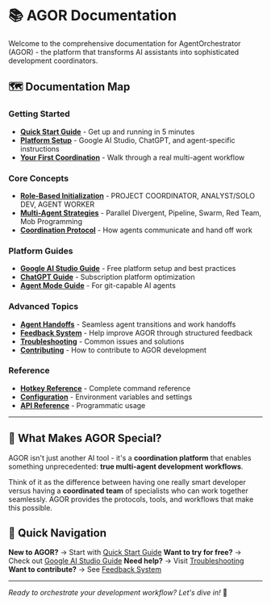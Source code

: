 # 📚 AGOR Documentation

Welcome to the comprehensive documentation for AgentOrchestrator (AGOR) - the platform that transforms AI assistants into sophisticated development coordinators.

## 🗺️ Documentation Map

### Getting Started
- **[Quick Start Guide](quick-start.md)** - Get up and running in 5 minutes
- **[Platform Setup](platform-setup.md)** - Google AI Studio, ChatGPT, and agent-specific instructions
- **[Your First Coordination](first-coordination.md)** - Walk through a real multi-agent workflow

### Core Concepts
- **[Role-Based Initialization](roles.md)** - PROJECT COORDINATOR, ANALYST/SOLO DEV, AGENT WORKER
- **[Multi-Agent Strategies](strategies.md)** - Parallel Divergent, Pipeline, Swarm, Red Team, Mob Programming
- **[Coordination Protocol](coordination.md)** - How agents communicate and hand off work

### Platform Guides
- **[Google AI Studio Guide](google-ai-studio.md)** - Free platform setup and best practices
- **[ChatGPT Guide](chatgpt.md)** - Subscription platform optimization
- **[Agent Mode Guide](agent-mode.md)** - For git-capable AI agents

### Advanced Topics
- **[Agent Handoffs](handoffs.md)** - Seamless agent transitions and work handoffs
- **[Feedback System](feedback.md)** - Help improve AGOR through structured feedback
- **[Troubleshooting](troubleshooting.md)** - Common issues and solutions
- **[Contributing](contributing.md)** - How to contribute to AGOR development

### Reference
- **[Hotkey Reference](hotkeys.md)** - Complete command reference
- **[Configuration](configuration.md)** - Environment variables and settings
- **[API Reference](api.md)** - Programmatic usage

---

## 🎯 What Makes AGOR Special?

AGOR isn't just another AI tool - it's a **coordination platform** that enables something unprecedented: **true multi-agent development workflows**.

Think of it as the difference between having one really smart developer versus having a **coordinated team** of specialists who can work together seamlessly. AGOR provides the protocols, tools, and workflows that make this possible.

## 🚀 Quick Navigation

**New to AGOR?** → Start with [Quick Start Guide](quick-start.md)
**Want to try for free?** → Check out [Google AI Studio Guide](google-ai-studio.md)
**Need help?** → Visit [Troubleshooting](troubleshooting.md)
**Want to contribute?** → See [Feedback System](feedback.md)

---

*Ready to orchestrate your development workflow? Let's dive in!* 🎼

